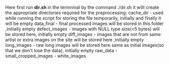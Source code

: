 Here first run **dir.sh** in the termninal by the command
./dir.sh 
it willl create the appropriate directories required for the preprocessing:
cache_dir - used while running the script for storing the file temporarily, initially and finally it will be empty 
data_final - final processed images will be stored in this folder ,initially empty
defect_images - images with NULL type size(<5 bytes) will be stored here, initially empty
diff_images - images that are not from same artist or extra images on the site will be stored here ,initially empty
long_images - raw long images will be stored here  same as initial images(so that we don't lose the data), initially empty
raw_data - 
small_cropped_images - 
white_images


